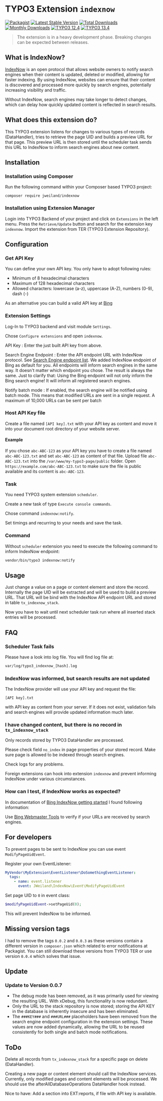# TYPO3 Extension `indexnow`

[![Packagist][packagist-logo-stable]][extension-packagist-url]
[![Latest Stable Version][extension-build-shield]][extension-ter-url]
[![Total Downloads][extension-downloads-badge]][extension-packagist-url]
[![Monthly Downloads][extension-monthly-downloads]][extension-packagist-url]
[![TYPO3 12.4][TYPO3-12-shield]][TYPO3-12-url]
[![TYPO3 13.4][TYPO3-13-shield]][TYPO3-13-url]

> The extension is in a heavy development phase. Breaking changes can be expected between releases.

## What is IndexNow?

[IndexNow](https://www.indexnow.org/) is an open protocol that allows website
owners to notify search engines when their content is updated, deleted or
modified, allowing for faster indexing. By using IndexNow, websites can ensure
that their content is discovered and processed more quickly by search engines,
potentially increasing visibility and traffic.

Without IndexNow, search engines may take longer to detect changes, which can
delay how quickly updated content is reflected in search results.

## What does this extension do?

This TYPO3 extension listens for changes to various types of records
(DataHandler), tries to retrieve the page UID and builds a preview URL for that
page. This preview URL is then stored until the scheduler task sends this URL
to IndexNow to inform search engines about new content.

## Installation

### Installation using Composer

Run the following command within your Composer based TYPO3 project:

```
composer require jweiland/indexnow
```

### Installation using Extension Manager

Login into TYPO3 Backend of your project and click on `Extensions` in the left
menu. Press the `Retrieve/Update` button and search for the extension key
`indexnow`. Import the extension from TER (TYPO3 Extension Repository).

## Configuration

### Get API Key

You can define your own API key. You only have to adopt following rules:

* Minimum of 8 hexadecimal characters
* Maximum of 128 hexadecimal characters
* Allowed characters: lowercase (a-z), uppercase (A-Z), numbers (0-9), dash (-)

As an alternative you can build a valid API key
at [Bing](https://www.bing.com/indexnow/getstarted)

### Extension Settings

Log-In to TYPO3 backend and visit module `Settings`.

Chose `Configure extensions` and open `indexnow`.

API Key
: Enter the just built API key from above.

Search Engine Endpoint
: Enter the API endpoint URL with IndexNow protocol.
See [Search Engine endpoint list](https://www.indexnow.org/faq). We added
IndexNow endpoint of Bing as default for you. All endpoints will inform
search engines in the same way. It doesn't matter which endpoint you chose. The
result is always the same. Just to clarify that: Using the Bing endpoint will
not only inform the Bing search engine! It will inform all registered search
engines.

Notify batch mode
: If enabled, the search engine will be notified using batch mode. This means that modified URLs are sent in a single request. A maximum of 10,000 URLs can be sent per batch

### Host API Key file

Create a file named `[API key].txt` with your API key as content and move it
into your document root directory of your website server.

#### Example

If you chose `abc-ABC-123` as your API key you have to create a file named
`abc-ABC-123.txt` and set `abc-ABC-123` as content of that file. Upload file
`abc-ABC-123.txt` into the `/var/www/my-typo3-page/public` folder. Open
`https://example.com/abc-ABC-123.txt` to make sure the file is public
available and its content is `abc-ABC-123`.

### Task

You need TYPO3 system extension `scheduler`.

Create a new task of type `Execute console commands`.

Chose command `indexnow:notify`.

Set timings and recurring to your needs and save the task.

### Command

Without `scheduler` extension you need to execute the following command to
inform IndexNow endpoint:

```bash
vendor/bin/typo3 indexnow:notify
```

## Usage

Just change a value on a page or content element and store the record.
Internally the page UID will be extracted and will be used to build a preview
URL. That URL will be bind with the IndexNow API endpoint URL and stored in
table `tx_indexnow_stack`.

Now you have to wait until next scheduler task run where all inserted stack
entries will be processed.

## FAQ

### Scheduler Task fails

Please have a look into log file. You will find log file at:

```bash
var/log/typo3_indexnow_[hash].log
```

### IndexNow was informed, but search results are not updated

The IndexNow provider will use your API key and request the file:

```text
[API key].txt
```

with API key as content from your server. If it does not exist, validation
fails and search engines will provide updated information much later.

### I have changed content, but there is no record in `tx_indexnow_stack`

Only records stored by TYPO3 DataHandler are processed.

Please check field `no_index` in page properties of your stored record. Make
sure page is allowed to be indexed through search engines.

Check logs for any problems.

Foreign extensions can hook into extension `indexnow` and prevent informing
IndexNow under various circumstances.

### How can I test, if IndexNow works as expected?

In documentation of [Bing IndexNow getting started](https://www.bing.com/indexnow/getstarted) I found following information:

Use [Bing Webmaster Tools](https://www.bing.com/webmasters) to verify if
your URLs are received by search engines.

## For developers

To prevent pages to be sent to IndexNow you can use event `ModifyPageUidEvent`.

Register your own EventListener:

```yaml
MyVendor\MyExtension\EventListener\DoSomethingEventListener:
  tags:
    - name: event.listener
      event: JWeiland\IndexNow\Event\ModifyPageUidEvent
```

Set page UID to `0` in event class:

```php
$modifyPageUidEvent->setPageUid(0);
```

This will prevent IndexNow to be informed.

## Missing version tags

I had to remove the tags `0.0.2` and `0.0.3` as these versions contain
a different version in `composer.json` which related to error
notifications at Packagist. You can still download these
versions from TYPO3 TER or use version `0.0.4` which solves
that issue.

## Update

### Update to Version 0.0.7

- The debug mode has been removed, as it was primarily used for viewing the resulting URL. With xDebug, this functionality is now redundant.
- Only the URL to the stack repository is now stored; storing the API KEY in the database is inherently insecure and has been eliminated.
- The `###KEY###` and `###URL###` placeholders have been removed from the search engine endpoint configuration in the extension settings. These values are now added dynamically, allowing the URL to be reused consistently for both single and batch mode notifications.

## ToDo

Delete all records from `tx_indexnow_stack` for a specific page on
delete (DataHandler).

Creating a new page or content element should call the IndexNow services.
Currently, only modified pages and content elements will be processed. We
should use the afterAllDatabaseOperations DataHandler hook instead.

Nice to have: Add a section into EXT:reports, if file with API key is
available.

<!-- MARKDOWN LINKS & IMAGES -->

[extension-build-shield]: https://poser.pugx.org/jweiland/indexnow/v/stable.svg?style=for-the-badge

[extension-downloads-badge]: https://poser.pugx.org/jweiland/indexnow/d/total.svg?style=for-the-badge

[extension-monthly-downloads]: https://poser.pugx.org/jweiland/indexnow/d/monthly?style=for-the-badge

[extension-ter-url]: https://extensions.typo3.org/extension/sync_crop_areas/

[extension-packagist-url]: https://packagist.org/packages/jweiland/indexnow/

[packagist-logo-stable]: https://img.shields.io/badge/--grey.svg?style=for-the-badge&logo=packagist&logoColor=white

[TYPO3-12-url]: https://get.typo3.org/version/12

[TYPO3-12-shield]: https://img.shields.io/badge/TYPO3-12.4-green.svg?style=for-the-badge&logo=typo3

[TYPO3-13-url]: https://get.typo3.org/version/13

[TYPO3-13-shield]: https://img.shields.io/badge/TYPO3-13.4-green.svg?style=for-the-badge&logo=typo3
